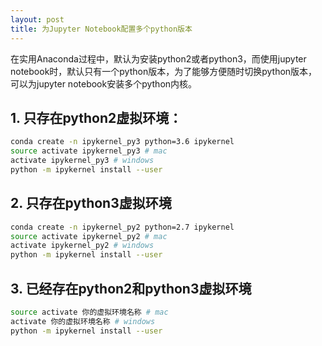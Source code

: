 ```yaml
---
layout: post
title: 为Jupyter Notebook配置多个python版本
---
```


在实用Anaconda过程中，默认为安装python2或者python3，而使用jupyter notebook时，默认只有一个python版本，为了能够方便随时切换python版本，可以为jupyter notebook安装多个python内核。

## 1. 只存在python2虚拟环境：

```bash
conda create -n ipykernel_py3 python=3.6 ipykernel
source activate ipykernel_py3 # mac
activate ipykernel_py3 # windows
python -m ipykernel install --user
```

## 2. 只存在python3虚拟环境

```bash
conda create -n ipykernel_py2 python=2.7 ipykernel
source activate ipykernel_py2 # mac
activate ipykernel_py2 # windows
python -m ipykernel install --user
```

## 3. 已经存在python2和python3虚拟环境

```bash
source activate 你的虚拟环境名称 # mac
activate 你的虚拟环境名称 # windows
python -m ipykernel install --user
```